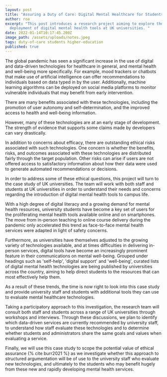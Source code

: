 ```yaml
---
layout: post
title: "Assuring a Duty of Care: Digital Mental Healthcare for Students"
author: roa
excerpt: "This post introduces a research project aiming to explore the
  deployment of digital mental health tools at UK universities. "
date: 2022-01-14T10:17:45.200Z
image_path: /assets/uploads/notes.jpeg
tags: duty-of-care students higher-education
published: true
---
```


The global pandemic has seen a significant increase in the use of digital and data-driven technologies for healthcare in general, and mental health and well-being more specifically. For example, mood trackers or chatbots that make use of artificial intelligence can offer recommendations to individuals based on data typed in by the user. Additionally, machine learning algorithms can be deployed on social media platforms to monitor vulnerable individuals that may benefit from early intervention.

There are many benefits associated with these technologies, including the promotion of user autonomy and self-determination, and the improved access to health and well-being information.

However, many of these technologies are at an early stage of development. The strength of evidence that supports some claims made by developers can vary drastically.

In addition to concerns about efficacy, there are outstanding ethical risks associated with such technologies. One concern is whether the benefits, risks, and outcomes associated with these technologies are distributed fairly through the target population. Other risks can arise if users are not offered access to satisfactory information about how their data were used to generate automated recommendations or decisions.

In order to address some of these ethical questions, this project will turn to the case study of UK universities. The team will work with both staff and students at UK universities in order to understand their needs and concerns regarding the introduction of digital mental health tools to campus life.

With a high degree of digital literacy and a growing demand for mental health resources, university students have become a key set of users for the proliferating mental health tools available online and on smartphones. The move from in-person teaching to online course delivery during the pandemic only accelerated this trend as face-to-face mental health services were adapted in light of safety concerns.

Furthermore, as universities have themselves adjusted to the growing variety of technologies available, and at times difficulties in delivering in-person services, digital tools have become an increasingly prominent feature in their communications on mental well-being. Grouped under headings such as 'self-help', 'digital support' and 'well-being', curated lists of digital mental health technologies are being published by universities across the country, aiming to help direct students to the resources that can most effectively help them.

As a result of these trends, the time is now right to look into this case study and provide university staff and students with additional tools they can use to evaluate mental healthcare technologies.

Taking a participatory approach to this investigation, the research team will consult both staff and students across a range of UK universities through workshops and interviews. Through these discussions, we plan to identify which data-driven services are currently recommended by university staff, to understand how staff evaluate these technologies and to determine whether students and administrators share the same goals and values when evaluating a service.

Finally, we will use this case study to scope the potential value of ethical assurance {% cite burr2021 %} as we investigate whether this approach to structured argumentation will be of use to the university staff who evaluate new technologies, and ultimately to the students who may benefit hugely from these new and rapidly developing mental health services.
